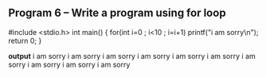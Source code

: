 ## Program 6 – Write a program using for loop

#include <stdio.h>
int main()
{
for(int i=0 ; i<10 ; i=i+1)
printf("i am sorry\n");
return 0;
} 

**output**
i am sorry
i am sorry
i am sorry
i am sorry
i am sorry
i am sorry
i am sorry
i am sorry
i am sorry
i am sorry



      
